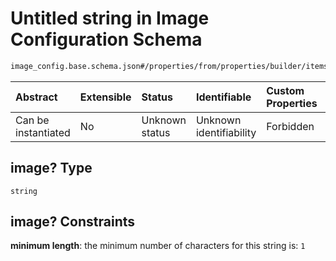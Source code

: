 # Untitled string in Image Configuration Schema

```txt
image_config.base.schema.json#/properties/from/properties/builder/items/properties/image?
```



| Abstract            | Extensible | Status         | Identifiable            | Custom Properties | Additional Properties | Access Restrictions | Defined In                                                                                      |
| :------------------ | :--------- | :------------- | :---------------------- | :---------------- | :-------------------- | :------------------ | :---------------------------------------------------------------------------------------------- |
| Can be instantiated | No         | Unknown status | Unknown identifiability | Forbidden         | Allowed               | none                | [image\_config.base.schema.json\*](../out/image_config.base.schema.json "open original schema") |

## image? Type

`string`

## image? Constraints

**minimum length**: the minimum number of characters for this string is: `1`
